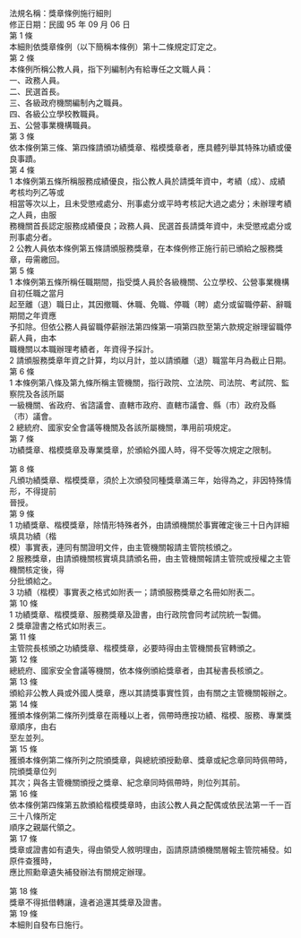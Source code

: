 法規名稱：獎章條例施行細則  
修正日期：民國 95 年 09 月 06 日  
第 1 條  
本細則依獎章條例（以下簡稱本條例）第十二條規定訂定之。  
第 2 條  
本條例所稱公教人員，指下列編制內有給專任之文職人員：  
一、政務人員。  
二、民選首長。  
三、各級政府機關編制內之職員。  
四、各級公立學校教職員。  
五、公營事業機構職員。  
第 3 條  
依本條例第三條、第四條請頒功績獎章、楷模獎章者，應具體列舉其特殊功績或優良事蹟。  
第 4 條  
1 本條例第五條所稱服務成績優良，指公教人員於請獎年資中，考績（成）、成績考核均列乙等或  
相當等次以上，且未受懲戒處分、刑事處分或平時考核記大過之處分；未辦理考績之人員，由服  
務機關首長認定服務成績優良；政務人員、民選首長請獎年資中，未受懲戒處分或刑事處分者。  
2 公教人員依本條例第五條請頒服務獎章，在本條例修正施行前已頒給之服務獎章，毋需繳回。  
第 5 條  
1 本條例第五條所稱任職期間，指受獎人員於各級機關、公立學校、公營事業機構自初任職之當月  
起至離（退）職日止，其因撤職、休職、免職、停職（聘）處分或留職停薪、辭職期間之年資應  
予扣除。但依公務人員留職停薪辦法第四條第一項第四款至第六款規定辦理留職停薪人員，由本  
職機關以本職辦理考績者，年資得予採計。  
2 請頒服務獎章年資之計算，均以月計，並以請頒離（退）職當年月為截止日期。  
第 6 條  
1 本條例第八條及第九條所稱主管機關，指行政院、立法院、司法院、考試院、監察院及各該所屬  
一級機關、省政府、省諮議會、直轄市政府、直轄市議會、縣（市）政府及縣（市）議會。  
2 總統府、國家安全會議等機關及各該所屬機關，準用前項規定。  
第 7 條  
功績獎章、楷模獎章及專業獎章，於頒給外國人時，得不受等次規定之限制。  


第 8 條  
凡頒功績獎章、楷模獎章，須於上次頒發同種獎章滿三年，始得為之，非因特殊情形，不得提前  
晉授。  
第 9 條  
1 功績獎章、楷模獎章，除情形特殊者外，由請頒機關於事實確定後三十日內詳細填具功績（楷  
模）事實表，連同有關證明文件，由主管機關報請主管院核頒之。  
2 服務獎章，由請頒機關核實填具請頒名冊，由主管機關報請主管院或授權之主管機關核定後，得  
分批頒給之。  
3 功績（楷模）事實表之格式如附表一；請頒服務獎章之名冊如附表二。  
第 10 條  
1 功績獎章、楷模獎章、服務獎章及證書，由行政院會同考試院統一製備。  
2 獎章證書之格式如附表三。  
第 11 條  
主管院長核頒之功績獎章、楷模獎章，必要時得由主管機關長官轉頒之。  
第 12 條  
總統府、國家安全會議等機關，依本條例頒給獎章者，由其秘書長核頒之。  
第 13 條  
頒給非公教人員或外國人獎章，應以其請獎事實性質，由有關之主管機關報辦之。  
第 14 條  
獲頒本條例第二條所列獎章在兩種以上者，佩帶時應按功績、楷模、服務、專業獎章順序，由右  
至左並列。  
第 15 條  
獲頒本條例第二條所列之院頒獎章，與總統頒授勳章、獎章或紀念章同時佩帶時，院頒獎章位列  
其次；與各主管機關頒授之獎章、紀念章同時佩帶時，則位列其前。  
第 16 條  
依本條例第四條第五款頒給楷模獎章時，由該公教人員之配偶或依民法第一千一百三十八條所定  
順序之親屬代領之。  
第 17 條  
獎章或證書如有遺失，得由領受人敘明理由，函請原請頒機關層報主管院補發。如原件查獲時，  
應比照勳章遺失補發辦法有關規定辦理。  


第 18 條  
獎章不得抵借轉讓，違者追還其獎章及證書。  
第 19 條  
本細則自發布日施行。  


